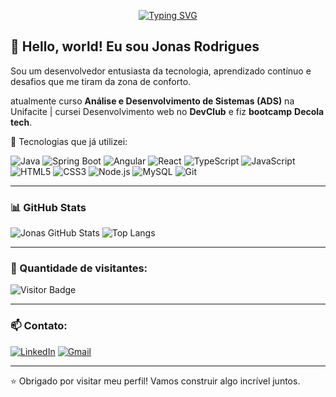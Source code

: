 <p align="center">

   <a href="https://git.io/typing-svg">
    <img src="https://readme-typing-svg.demolab.com?font=Fira+Code&weight=600&size=25&pause=1000&color=ffffff&random=false&width=435&height=40&lines=Ol%C3%A1%2C+Que+bom+ter+você+aqui!+%E2%98%95%F0%9F%92%BB%F0%9F%8C%9" alt="Typing SVG">
  </a>
</p>

## 👋 Hello, world! Eu sou Jonas Rodrigues

Sou um desenvolvedor entusiasta da tecnologia, aprendizado contínuo e desafios que me tiram da zona de conforto.

atualmente curso **Análise e Desenvolvimento de Sistemas (ADS)** na Unifacite | cursei Desenvolvimento web no **DevClub** e fiz **bootcamp** **Decola** **tech**.

🚀 Tecnologias que já utilizei:

![Java](https://img.shields.io/badge/Java-ED8B00?style=for-the-badge&logo=java&logoColor=white)
![Spring Boot](https://img.shields.io/badge/Spring%20Boot-6DB33F?style=for-the-badge&logo=spring-boot&logoColor=white)
![Angular](https://img.shields.io/badge/Angular-DD0031?style=for-the-badge&logo=angular&logoColor=white)
![React](https://img.shields.io/badge/React-20232A?style=for-the-badge&logo=react&logoColor=61DAFB)
![TypeScript](https://img.shields.io/badge/TypeScript-007ACC?style=for-the-badge&logo=typescript&logoColor=white)
![JavaScript](https://img.shields.io/badge/JavaScript-F7DF1E?style=for-the-badge&logo=javascript&logoColor=black)
![HTML5](https://img.shields.io/badge/HTML5-E34F26?style=for-the-badge&logo=html5&logoColor=white)
![CSS3](https://img.shields.io/badge/CSS3-1572B6?style=for-the-badge&logo=css3&logoColor=white)
![Node.js](https://img.shields.io/badge/Node.js-339933?style=for-the-badge&logo=nodedotjs&logoColor=white)
![MySQL](https://img.shields.io/badge/MySQL-00000F?style=for-the-badge&logo=mysql&logoColor=white)
![Git](https://img.shields.io/badge/Git-F05032?style=for-the-badge&logo=git&logoColor=white)

---

### 📊 GitHub Stats

![Jonas GitHub Stats](https://github-readme-stats.vercel.app/api?username=jonasrodrigs&show_icons=true&theme=dracula)
![Top Langs](https://github-readme-stats.vercel.app/api/top-langs/?username=jonasrodrigs&layout=compact&theme=dracula)

---

### 👀 Quantidade de visitantes:

![Visitor Badge](https://profile-counter.glitch.me/jonasrodrigs/count.svg)

---

### 📫 Contato:

[![LinkedIn](https://img.shields.io/badge/LinkedIn-blue?style=for-the-badge&logo=linkedin&logoColor=white)](https://www.linkedin.com/in/jonasrodrigs)
[![Gmail](https://img.shields.io/badge/Gmail-red?style=for-the-badge&logo=gmail&logoColor=white)](mailto:mexylemphotos@gmail.com)

---

⭐ Obrigado por visitar meu perfil! Vamos construir algo incrível juntos.
